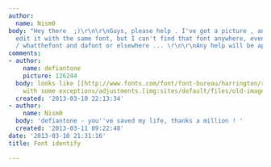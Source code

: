 ```yaml
---
author:
  name: Nism0
body: "Hey there  ;)\r\n\r\nGuys, please help . I've got a picture , and I need to
  edit it with the same font, but I can't find that font anywhere, even on identifyfont
  / whatthefont and dafont or elsewhere ... \r\n\r\nAny help will be appreciated ...\r\n\r\n\r\n[img:sites/default/files/old-images/wersal_4028.jpg]"
comments:
- author:
    name: defiantone
    picture: 126244
  body: looks like [[http://www.fonts.com/font/font-bureau/harrington/regular/web-font|Harrington]]
    with some exceptions/adjustments.[img:sites/default/files/old-images/snap_4801.png]
  created: '2013-03-10 22:13:34'
- author:
    name: Nism0
  body: 'defiantone - you''ve saved my life, thanks a million ! '
  created: '2013-03-11 09:22:48'
date: '2013-03-10 21:31:16'
title: Font identify

---
```


